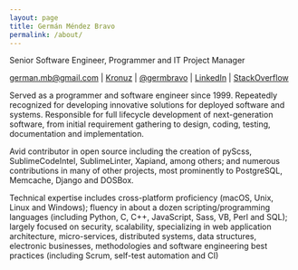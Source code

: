 ```yaml
---
layout: page
title: Germán Méndez Bravo
permalink: /about/
---
```


Senior Software Engineer, Programmer and IT Project Manager

<div id="webaddress">
<i class="fa fa-envelope"></i> <a href="mailto:german.mb@gmail.com">german.mb@gmail.com</a>
|
<i class="fa fa-github"></i> <a href="http://github.com/Kronuz">Kronuz</a>
|
<i class="fa fa-twitter"></i> <a href="http://twitter.com/germbravo">@germbravo</a>
|
<i class="fa fa-linkedin"></i> <a href="https://www.linkedin.com/in/kronuz/">LinkedIn</a>
|
<i class="fa fa-stack-overflow"></i> <a href="https://stackoverflow.com/users/167522/kronuz">StackOverflow</a>
</div>


Served as a programmer and software engineer since 1999. Repeatedly recognized for developing innovative solutions for deployed software and systems. Responsible for full lifecycle development of next-generation software, from initial requirement gathering to design, coding, testing, documentation and implementation.

Avid contributor in open source including the creation of pyScss, SublimeCodeIntel, SublimeLinter, Xapiand, among others; and numerous contributions in many of other projects, most prominently to PostgreSQL, Memcache, Django and DOSBox.

Technical expertise includes cross-platform proficiency (macOS, Unix, Linux and Windows); fluency in about a dozen scripting/programming languages (including Python, C, C++, JavaScript, Sass, VB, Perl and SQL); largely focused on security, scalability, specializing in web application architecture, micro-services, distributed systems, data structures, electronic businesses, methodologies and software engineering best practices (including Scrum, self-test automation and CI)
